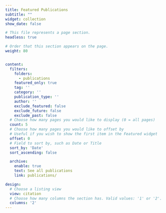 ```yaml
---
title: Featured Publications
subtitle: ""
widget: collection
show_date: false

# This file represents a page section.
headless: true

# Order that this section appears on the page.
weight: 80


content:
  filters:
    folders:
      - publications
    featured_only: true
    tag: ''
    category: ''
    publication_type: ''
    author: ''
    exclude_featured: false
    exclude_future: false
    exclude_past: false
  # Choose how many pages you would like to display (0 = all pages)
  count: 5
  # Choose how many pages you would like to offset by
  # Useful if you wish to show the first item in the Featured widget
  offset: 0
  # Field to sort by, such as Date or Title
  sort_by: 'Date'
  sort_ascending: false

  archive:
    enable: true
    text: See all publications
    link: publications/

design:
  # Choose a listing view
  view: citation
  # Choose how many columns the section has. Valid values: '1' or '2'.
  columns: '2'
---
```

